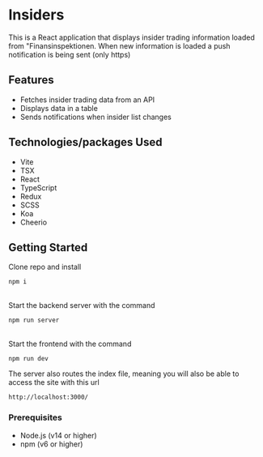 # Insiders

This is a React application that displays insider trading information loaded from "Finansinspektionen.
When new information is loaded a push notification is being sent (only https)

## Features
- Fetches insider trading data from an API
- Displays data in a table
- Sends notifications when insider list changes

## Technologies/packages Used
- Vite
- TSX
- React
- TypeScript
- Redux
- SCSS
- Koa
- Cheerio

## Getting Started
Clone repo and install
```
npm i
```
<br>
Start the backend server with the command

```
npm run server
```
<br>
Start the frontend with the command

```
npm run dev
```
The server also routes the index file, meaning you will also be able to access the site with this url
```
http://localhost:3000/
```


### Prerequisites

- Node.js (v14 or higher)
- npm (v6 or higher)
